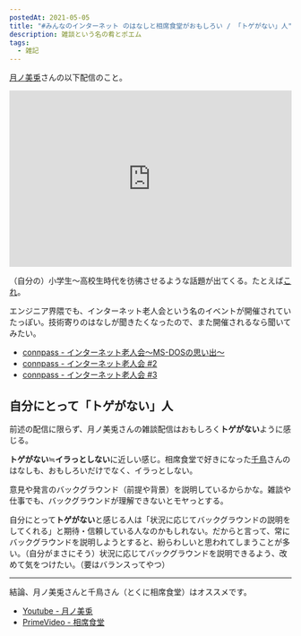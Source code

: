 ```yaml
---
postedAt: 2021-05-05
title: "#みんなのインターネット のはなしと相席食堂がおもしろい / 「トゲがない」人"
description: 雑談という名の肴とポエム
tags:
  - 雑記
---
```


[月ノ美兎](https://www.youtube.com/channel/UCD-miitqNY3nyukJ4Fnf4_A)さんの以下配信のこと。

<iframe width="100%" height="315" src="https://www.youtube.com/embed/P7W7Vtti78U" title="YouTube video player" frameborder="0" allow="accelerometer; autoplay; clipboard-write; encrypted-media; gyroscope; picture-in-picture" allowfullscreen></iframe>

（自分の）小学生〜高校生時代を彷彿させるような話題が出てくる。たとえば[これ](https://youtu.be/_sGFlcguZDw)。

エンジニア界隈でも、インターネット老人会という名のイベントが開催されていたっぽい。技術寄りのはなしが聞きたくなったので、また開催されるなら聞いてみたい。

- [connpass - インターネット老人会〜MS-DOSの思い出〜](https://ariaki.connpass.com/event/141532/)
- [connpass - インターネット老人会 #2](https://ariaki.connpass.com/event/148883/)
- [connpass - インターネット老人会 #3](https://ariaki.connpass.com/event/153409/)

## 自分にとって「トゲがない」人

前述の配信に限らず、月ノ美兎さんの雑談配信はおもしろく**トゲがない**ように感じる。

**トゲがない**≒**イラっとしない**に近しい感じ。相席食堂で好きになった[千鳥](https://profile.yoshimoto.co.jp/talent/detail?id=98)さんのはなしも、おもしろいだけでなく、イラっとしない。

意見や発言のバックグラウンド（前提や背景）を説明しているからかな。雑談や仕事でも、バックグラウンドが理解できないとモヤっとする。

自分にとって**トゲがない**と感じる人は「状況に応じてバックグラウンドの説明をしてくれる」と期待・信頼している人なのかもしれない。だからと言って、常にバックグラウンドを説明しようとすると、紛らわしいと思われてしまうことが多い。（自分がまさにそう）状況に応じてバックグラウンドを説明できるよう、改めて気をつけたい。（要はバランスってやつ）

---

結論、月ノ美兎さんと千鳥さん（とくに相席食堂）はオススメです。

- [Youtube - 月ノ美兎](https://www.youtube.com/channel/UCD-miitqNY3nyukJ4Fnf4_A)
- [PrimeVideo - 相席食堂](https://www.amazon.co.jp/dp/B07K8TYTLH)
